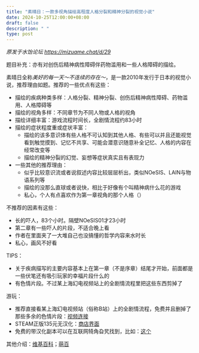 ```yaml
---
title: "素晴日：一款多视角描绘高程度人格分裂和精神分裂的视觉小说"
date: 2024-10-25T12:00:00+08:00
draft: false
description: " "
type: post
---
```


*原发于水饴论坛 <https://mizuame.chat/d/29>*

题目补充：亦有对创伤后精神病性障碍伴药物滥用和一些人格障碍的描绘。

素晴日全称*美好的每一天～不连续的存在～*，是一款2010年发行于日本的视觉小说，推荐理由如题。推荐的一些优点有这些：

- 描绘的疾病种类多样：人格分裂、精神分裂、创伤后精神病性障碍、药物滥用、人格障碍等
- 描绘的视角多样：不同章节为不同人物或人格的视角
- 描绘详细丰富：游戏流程时间长，全剧情流程约83小时
- 描绘的症状程度重或症状丰富：
  - 描绘的该多意识体有些人格不可认知到其他人格、有些可以并且还能视觉看到触觉摸到、记忆不共享、可能会潜意识随意补全记忆、人格的内容在经常改变等
  - 描绘的精神分裂的幻觉、妄想等症状真实且有表现力
- 一些其他的推荐理由：
  - 似乎比较意识流或者说叙述内容比较层层析出，类似NOeSIS、LAIN与物语系列等
  - 描绘的没那么直球或者说快，相比于好像有个叫精神病什么花的游戏
  - 私心，个人有点喜欢作为第一章视角的那个人格（）

不推荐的因素有这些：
- 长的吓人，83个小时。隔壁NOeSIS01才23小时
- 第二章有一些吓人的片段，不适合晚上看
- 作者在里面夹了一大堆自己也没搞懂的哲学内容来水时长
- 私心，画风不好看

TIPS：
- 关于疾病描写的主要内容基本上在第一章（不是序章）结尾才开始，前面都是一些伏笔还有吸引玩家的幸福片段什么的
- 有色情片段。不过某上海幻电视频站上的全剧情流程里把这些东西剪掉了

游玩：
- 推荐直接看某上海幻电视频站（俗称B站）上的全剧情流程，免费并且删掉了那些多余的色情片段：[视频连接](https://www.bilibili.com/video/BV1ob4y1C72b/)
- STEAM正版135元无汉化：[商店界面](https://store.steampowered.com/app/658620)
- 免费的带汉化副本可以在互联网犄角旮旯找到，比如：[这个](https://rosmontis.com/archives/317)

其他介绍：[维基百科](https://zh.wikipedia.org/wiki/%E7%BE%8E%E5%A5%BD%E7%9A%84%E6%97%A5%E5%AD%90_%EF%BD%9E%E4%B8%8D%E9%80%A3%E7%BA%8C%E5%AD%98%E5%9C%A8%EF%BD%9E)；[萌百](https://zh.moegirl.org.cn/zh-hans/%E7%BE%8E%E5%A5%BD%E7%9A%84%E6%AF%8F%E4%B8%80%E5%A4%A9%EF%BD%9E%E4%B8%8D%E8%BF%9E%E7%BB%AD%E7%9A%84%E5%AD%98%E5%9C%A8%EF%BD%9E)
